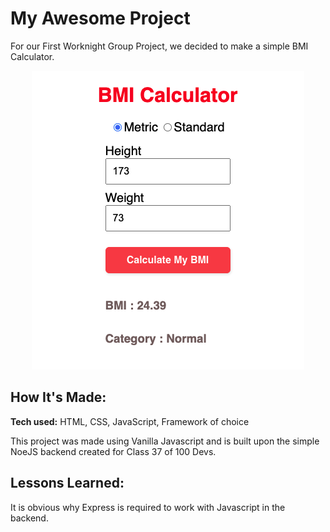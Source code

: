 # My Awesome Project
For our First Worknight Group Project, we decided to make a simple BMI Calculator. 
<center>

![Bruce Rebello's GitHub Banner](./images/BMI-Calculator.png)

 </center>

## How It's Made:

**Tech used:** HTML, CSS, JavaScript, Framework of choice

This project was made using Vanilla Javascript and is built upon the simple NoeJS backend created for Class 37 of 100 Devs.


## Lessons Learned:

It is obvious why Express is required to work with Javascript in the backend. 



